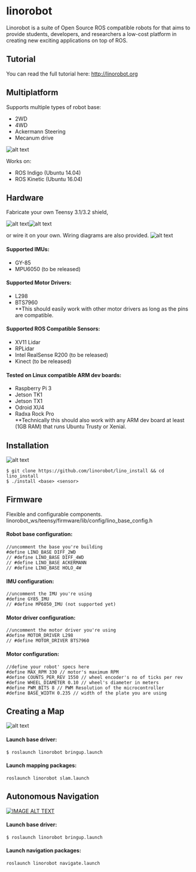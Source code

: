 # linorobot
Linorobot is a suite of Open Source ROS compatible robots for that aims to provide students, developers, and researchers a low-cost platform in creating new exciting applications on top of ROS.

## Tutorial

You can read the full tutorial here: http://linorobot.org

## Multiplatform
Supports multiple types of robot base:
- 2WD
- 4WD
- Ackermann Steering 
- Mecanum drive

![alt text](https://github.com/linorobot/lino_docs/blob/master/imgs/family.png?raw=true)

Works on:
- ROS Indigo (Ubuntu 14.04)
- ROS Kinetic (Ubuntu 16.04)

## Hardware
Fabricate your own Teensy 3.1/3.2 shield,

![alt text](https://github.com/linorobot/lino_docs/blob/master/imgs/shield.JPG?raw=true)![alt text](https://github.com/linorobot/lino_docs/blob/master/imgs/shield2.JPG?raw=true)

or wire it on your own. Wiring diagrams are also provided.
![alt text](https://github.com/linorobot/lino_docs/blob/master/imgs/schematicsfamilyphoto.png?raw=true)

#### Supported IMUs:
- GY-85
- MPU6050 (to be released)

#### Supported Motor Drivers:
- L298
- BTS7960   
**This should easily work with other motor drivers as long as the pins are compatible.

#### Supported ROS Compatible Sensors:
- XV11 Lidar
- RPLidar
- Intel RealSense R200 (to be released)
- Kinect (to be released)

#### Tested on Linux compatible ARM dev boards:    
- Raspberry Pi 3   
- Jetson TK1   
- Jetson TX1   
- Odroid XU4   
- Radxa Rock Pro   
**Technically this should also work with any ARM dev board at least (1GB RAM) that runs Ubuntu Trusty or Xenial.

## Installation
![alt text](https://github.com/linorobot/lino_docs/blob/master/imgs/installationshot.png?raw=true)

```
$ git clone https://github.com/linorobot/lino_install && cd lino_install
$ ./install <base> <sensor>
```

## Firmware
Flexible and configurable components.
linorobot_ws/teensy/firmware/lib/config/lino_base_config.h

#### Robot base configuration:
```
//uncomment the base you're building
#define LINO_BASE DIFF_2WD
// #define LINO_BASE DIFF_4WD
// #define LINO_BASE ACKERMANN
// #define LINO_BASE HOLO_4W
```

#### IMU configuration:
```
//uncomment the IMU you're using
#define GY85_IMU
// #define MP6050_IMU (not supported yet)
```

#### Motor driver configuration:
```
//uncomment the motor driver you're using
#define MOTOR_DRIVER L298
// #define MOTOR_DRIVER BTS7960
```

#### Motor configuration:
```
//define your robot' specs here
#define MAX_RPM 330 // motor's maximum RPM
#define COUNTS_PER_REV 1550 // wheel encoder's no of ticks per rev
#define WHEEL_DIAMETER 0.10 // wheel's diameter in meters
#define PWM_BITS 8 // PWM Resolution of the microcontroller
#define BASE_WIDTH 0.235 // width of the plate you are using
```

## Creating a Map
![alt text](https://github.com/linorobot/lino_docs/blob/master/imgs/slam.png?raw=true)

#### Launch base driver:
```
$ roslaunch linorobot bringup.launch
```

#### Launch mapping packages:
```
roslaunch linorobot slam.launch
```

## Autonomous Navigation
[![IMAGE ALT TEXT](http://img.youtube.com/vi/aqzMq-jMd-c/maxresdefault.jpg)](https://www.youtube.com/embed/aqzMq-jMd-c "Linorobot Autonomous Navigation")

#### Launch base driver:
```
$ roslaunch linorobot bringup.launch
```

#### Launch navigation packages:
```
roslaunch linorobot navigate.launch
```